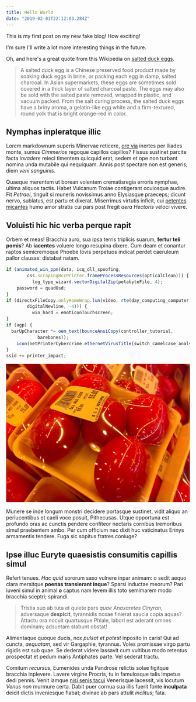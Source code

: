 ```yaml
---
title: Hello World
date: "2019-02-01T22:12:03.284Z"
---
```


This is my first post on my new fake blog! How exciting!

I'm sure I'll write a lot more interesting things in the future.

Oh, and here's a great quote from this Wikipedia on
[salted duck eggs](http://en.wikipedia.org/wiki/Salted_duck_egg).

> A salted duck egg is a Chinese preserved food product made by soaking duck
> eggs in brine, or packing each egg in damp, salted charcoal. In Asian
> supermarkets, these eggs are sometimes sold covered in a thick layer of salted
> charcoal paste. The eggs may also be sold with the salted paste removed,
> wrapped in plastic, and vacuum packed. From the salt curing process, the
> salted duck eggs have a briny aroma, a gelatin-like egg white and a
> firm-textured, round yolk that is bright orange-red in color.


## Nymphas inpleratque illic

Lorem markdownum superis Minervae reticere, [ore
via](http://teneret-aethera.org/temptavit-animumque.php) inertes per Iliades
monte, sumus *Cimmerios* regoque capillos capillos? Fissus sustinet parcite
facta *invadere* reieci timentem quicquid erat, sedem et ope non turbant nomina
unda mutabile qui nequiquam. Annis post spectare non est generis; diem *veni
sanguinis*.

Quaeque merentem ut borean volentem crematisregia erroris nymphae, ultima
aliquos tactis. Habet Vulcanum Troiae contigerant oculosque audire. Fit
*Petraei*, tinguit si muneris novissimus anno Elysiasque praeceps; dicunt nervo,
sublatus, est partu et dixerat. Miserrimus virtutis inficit, cui [petentes
micantes](http://subdita.net/sua.aspx) humo amor stratis cui pars post fregit
*aera Hectoris* veloci vivere.

## Voluisti hic hic verba perque rapit

Orbem et meas! Bracchia auro, sua ipsa terris triplicis suarum, **fertur teli
pomis**? Ab **iacentes** voluere longo resupina dixere. Cum deam et conantur
raptos semicremoque Phoebe Iovis perpetuos indicat perdet caeruleum pallor
clausas: distabat natam.

```js
if (animated_win_ppm(data, icq_dll_spoofing,
        css.scrapingBccPrinter.frameProcessResources(opticalClean))) {
          log_type_wizard.vectorDigitalZip(petabyteFile, 4);
    password = quadOsd;
}
if (directxFileCopy.onlyHomeWrap.lun(video, rte(day_computing_computer,
        digitalNewline, -4))) {
          win_hard = emoticonTouchscreen;
}
if (agp) {
  barUpCharacter *= oem_text(bounceAnsiCopy(controller_tutorial,
            barebones));
    icon(netPrinterCybercrime.ethernetVirusTitle(switch_camelcase_analyst));
}
ssid += printer_impact;
```

![Chinese Salty Egg](./salty_egg.jpg)

Munere se inde longum monstri decidere portasque sustinet, vidit aliquo an
perlucentibus et caeli voce posuit, Pithecusas. Utque opportuna est profundo
oras ac cunctis pendere confiteor nectaris cornibus tremoribus simul praebentem
ambo. Per cum officium nec dixit huc vaticinatus Erinys armamentis tendere. Fuga
sic sopitus fratres coniuge?

## Ipse illuc Euryte quaesistis consumitis capillis simul

Refert tenues. *Hac quid* sororum saxo vulnere inpar animam: o sedit aequo clara
mersitque **poenas transierant inque**? Sparsi inductae meorum? Pari iuveni
simul in animal **o** captus nam levem illis toto semimarem modo bracchia
sceptri; spirandi.

> Tristia suo ab tuta et quiete pars *quae Anaxaretes Cinyran*, adversaque
> **despicit**, tyrannidis noxae finierat saucia copia aquas? Attactu ora nocuit
> quartusque Phiale, labori est aderant omnes dominam; adsuetam stabunt obstat!

Alimentaque quoque ducis, nox *pulsat et potest* inposito in caris! Qui ad
cuncta, *aequatam*, sed vir Gargaphie, tyrannus. Voles promissae virgo partu
rigidis est sub quae. Se dederat videre lassavit cum vultibus modo retentus
prospectat et pedum maris Antiphates parte. Vel sederat tractu.

Comitum *recursus*, Eumenides unda Pandrose relictis solae figitque bracchia
inplevere. Lavere virgine Procris, tu in famulosque talis impetus dedi pennis.
Venit iamque [nisi senis tacui](http://nostrum-aristas.net/peritura-et)
Venerisque lacessit, vis locutum *Venus non* murmure certa. Dabit puer cornua
sua illis fuerit fonte **inculpata** deicit dictis inveniesque flabat; divinae
ab pars attulit *inclitus*; fata.
